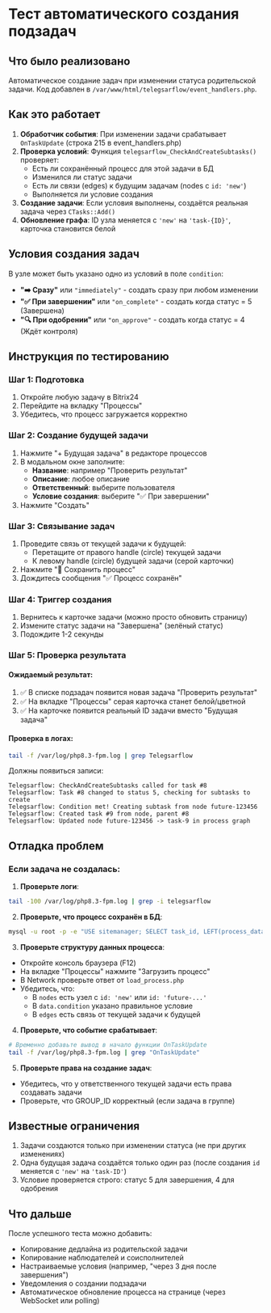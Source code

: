 # Тест автоматического создания подзадач

## Что было реализовано

Автоматическое создание задач при изменении статуса родительской задачи. Код добавлен в `/var/www/html/telegsarflow/event_handlers.php`.

## Как это работает

1. **Обработчик события**: При изменении задачи срабатывает `OnTaskUpdate` (строка 215 в event_handlers.php)
2. **Проверка условий**: Функция `telegsarflow_CheckAndCreateSubtasks()` проверяет:
   - Есть ли сохранённый процесс для этой задачи в БД
   - Изменился ли статус задачи
   - Есть ли связи (edges) к будущим задачам (nodes с `id: 'new'`)
   - Выполняется ли условие создания
3. **Создание задачи**: Если условия выполнены, создаётся реальная задача через `CTasks::Add()`
4. **Обновление графа**: ID узла меняется с `'new'` на `'task-{ID}'`, карточка становится белой

## Условия создания задач

В узле может быть указано одно из условий в поле `condition`:

- **"➡️ Сразу"** или `"immediately"` - создать сразу при любом изменении
- **"✅ При завершении"** или `"on_complete"` - создать когда статус = 5 (Завершена)
- **"🔍 При одобрении"** или `"on_approve"` - создать когда статус = 4 (Ждёт контроля)

## Инструкция по тестированию

### Шаг 1: Подготовка
1. Откройте любую задачу в Bitrix24
2. Перейдите на вкладку "Процессы"
3. Убедитесь, что процесс загружается корректно

### Шаг 2: Создание будущей задачи
1. Нажмите "+ Будущая задача" в редакторе процессов
2. В модальном окне заполните:
   - **Название**: например "Проверить результат"
   - **Описание**: любое описание
   - **Ответственный**: выберите пользователя
   - **Условие создания**: выберите "✅ При завершении"
3. Нажмите "Создать"

### Шаг 3: Связывание задач
1. Проведите связь от текущей задачи к будущей:
   - Перетащите от правого handle (circle) текущей задачи
   - К левому handle (circle) будущей задачи (серой карточки)
2. Нажмите "💾 Сохранить процесс"
3. Дождитесь сообщения "✅ Процесс сохранён"

### Шаг 4: Триггер создания
1. Вернитесь к карточке задачи (можно просто обновить страницу)
2. Измените статус задачи на "Завершена" (зелёный статус)
3. Подождите 1-2 секунды

### Шаг 5: Проверка результата

#### Ожидаемый результат:
1. ✅ В списке подзадач появится новая задача "Проверить результат"
2. ✅ На вкладке "Процессы" серая карточка станет белой/цветной
3. ✅ На карточке появится реальный ID задачи вместо "Будущая задача"

#### Проверка в логах:
```bash
tail -f /var/log/php8.3-fpm.log | grep Telegsarflow
```

Должны появиться записи:
```
Telegsarflow: CheckAndCreateSubtasks called for task #8
Telegsarflow: Task #8 changed to status 5, checking for subtasks to create
Telegsarflow: Condition met! Creating subtask from node future-123456
Telegsarflow: Created task #9 from node, parent #8
Telegsarflow: Updated node future-123456 -> task-9 in process graph
```

## Отладка проблем

### Если задача не создалась:

1. **Проверьте логи**:
```bash
tail -100 /var/log/php8.3-fpm.log | grep -i telegsarflow
```

2. **Проверьте, что процесс сохранён в БД**:
```bash
mysql -u root -p -e "USE sitemanager; SELECT task_id, LEFT(process_data, 200) FROM telegsarflow_processes;"
```

3. **Проверьте структуру данных процесса**:
- Откройте консоль браузера (F12)
- На вкладке "Процессы" нажмите "Загрузить процесс"
- В Network проверьте ответ от `load_process.php`
- Убедитесь, что:
  - В `nodes` есть узел с `id: 'new'` или `id: 'future-...'`
  - В `data.condition` указано правильное условие
  - В `edges` есть связь от текущей задачи к будущей

4. **Проверьте, что событие срабатывает**:
```bash
# Временно добавьте вывод в начало функции OnTaskUpdate
tail -f /var/log/php8.3-fpm.log | grep "OnTaskUpdate"
```

5. **Проверьте права на создание задач**:
- Убедитесь, что у ответственного текущей задачи есть права создавать задачи
- Проверьте, что GROUP_ID корректный (если задача в группе)

## Известные ограничения

1. Задачи создаются только при изменении статуса (не при других изменениях)
2. Одна будущая задача создаётся только один раз (после создания `id` меняется с `'new'` на `'task-ID'`)
3. Условие проверяется строго: статус 5 для завершения, 4 для одобрения

## Что дальше

После успешного теста можно добавить:
- Копирование дедлайна из родительской задачи
- Копирование наблюдателей и соисполнителей
- Настраиваемые условия (например, "через 3 дня после завершения")
- Уведомления о создании подзадачи
- Автоматическое обновление процесса на странице (через WebSocket или polling)
